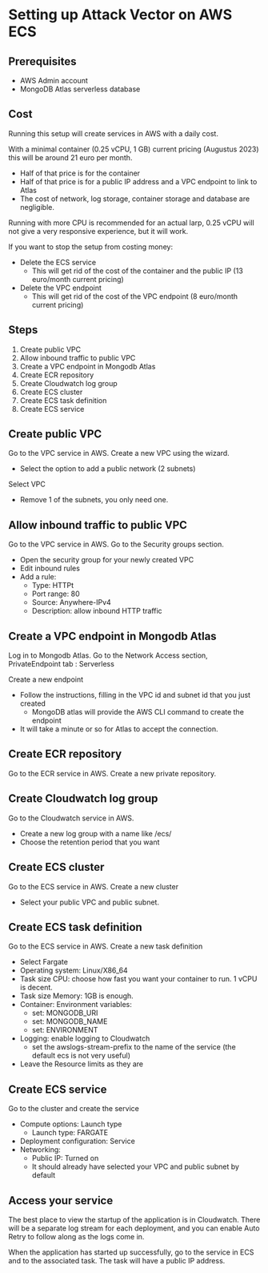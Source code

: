 # Setting up Attack Vector on AWS ECS

## Prerequisites

- AWS Admin account
- MongoDB Atlas serverless database

## Cost

Running this setup will create services in AWS with a daily cost.

With a minimal container (0.25 vCPU, 1 GB) current pricing (Augustus 2023) this will be around 21 euro per month.

- Half of that price is for the container
- Half of that price is for a public IP address and a VPC endpoint to link to Atlas
- The cost of network, log storage, container storage and database are negligible.

Running with more CPU is recommended for an actual larp, 0.25 vCPU will not give a very responsive experience, but it will work.

If you want to stop the setup from costing money:

- Delete the ECS service
  - This will get rid of the cost of the container and the public IP (13 euro/month current pricing)
- Delete the VPC endpoint
  - This will get rid of the cost of the VPC endpoint (8 euro/month current pricing)

## Steps

1. Create public VPC
1. Allow inbound traffic to public VPC
1. Create a VPC endpoint in Mongodb Atlas
1. Create ECR repository
1. Create Cloudwatch log group
1. Create ECS cluster
1. Create ECS task definition
1. Create ECS service

## Create public VPC

Go to the VPC service in AWS. Create a new VPC using the wizard.

- Select the option to add a public network (2 subnets)

Select VPC

- Remove 1 of the subnets, you only need one.

## Allow inbound traffic to public VPC

Go to the VPC service in AWS. Go to the Security groups section.

- Open the security group for your newly created VPC
- Edit inbound rules
- Add a rule:
  - Type: HTTPt
  - Port range: 80
  - Source: Anywhere-IPv4
  - Description: allow inbound HTTP traffic

## Create a VPC endpoint in Mongodb Atlas

Log in to Mongodb Atlas. Go to the Network Access section, PrivateEndpoint tab : Serverless

Create a new endpoint

- Follow the instructions, filling in the VPC id and subnet id that you just created
  - MongoDB atlas will provide the AWS CLI command to create the endpoint
- It will take a minute or so for Atlas to accept the connection.

## Create ECR repository

Go to the ECR service in AWS. Create a new private repository.

## Create Cloudwatch log group

Go to the Cloudwatch service in AWS.

- Create a new log group with a name like /ecs/<service-name>
- Choose the retention period that you want

## Create ECS cluster

Go to the ECS service in AWS. Create a new cluster

- Select your public VPC and public subnet.

## Create ECS task definition

Go to the ECS service in AWS. Create a new task definition

- Select Fargate
- Operating system: Linux/X86_64
- Task size CPU: choose how fast you want your container to run. 1 vCPU is decent.
- Task size Memory: 1GB is enough.
- Container: Environment variables:
  - set: MONGODB_URI
  - set: MONGODB_NAME
  - set: ENVIRONMENT
- Logging: enable logging to Cloudwatch
  - set the awslogs-stream-prefix to the name of the service (the default ecs is not very useful)
- Leave the Resource limits as they are

## Create ECS service

Go to the cluster and create the service

- Compute options: Launch type
  - Launch type: FARGATE
- Deployment configuration: Service
- Networking:
  - Public IP: Turned on
  - It should already have selected your VPC and public subnet by default

## Access your service

The best place to view the startup of the application is in Cloudwatch.
There will be a separate log stream for each deployment, and you can enable Auto Retry
to follow along as the logs come in.

When the application has started up successfully, go to the service in ECS and to the associated task.
The task will have a public IP address.



